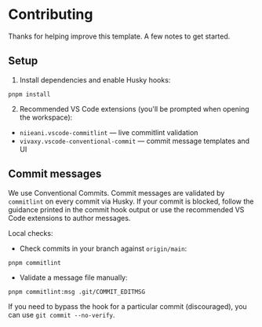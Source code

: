 # Contributing

Thanks for helping improve this template. A few notes to get started.

## Setup

1. Install dependencies and enable Husky hooks:

```pwsh
pnpm install
```

2. Recommended VS Code extensions (you'll be prompted when opening the workspace):

- `niieani.vscode-commitlint` — live commitlint validation
- `vivaxy.vscode-conventional-commit` — commit message templates and UI

## Commit messages

We use Conventional Commits. Commit messages are validated by `commitlint` on every commit via Husky. If your commit is blocked, follow the guidance printed in the commit hook output or use the recommended VS Code extensions to author messages.

Local checks:

- Check commits in your branch against `origin/main`:

```pwsh
pnpm commitlint
```

- Validate a message file manually:

```pwsh
pnpm commitlint:msg .git/COMMIT_EDITMSG
```

If you need to bypass the hook for a particular commit (discouraged), you can use `git commit --no-verify`.
